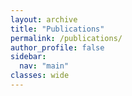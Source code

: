 ```yaml
---
layout: archive
title: "Publications"
permalink: /publications/
author_profile: false
sidebar:
  nav: "main"
classes: wide
---
```


<!-- ## Peer-reviewed Publications
{% for post in site.peerreviewed reversed %}
  {% include archive-single.html %}
{% endfor %} -->



<!-- ## Workshop proceedings
{% for post in site.workshopprocs reversed %}
  {% include archive-single.html %}
{% endfor %} -->
